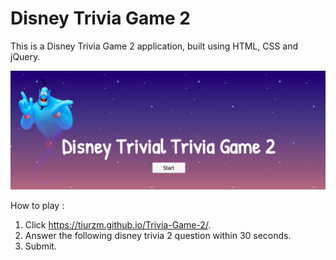 # Disney Trivia Game 2

This is a Disney Trivia Game 2 application, built using HTML, CSS and jQuery.

![Home Page](./assets/images/rd.png)

How to play :

1. Click https://tiurzm.github.io/Trivia-Game-2/.
2. Answer the following disney trivia 2 question within 30 seconds.
3. Submit. 
